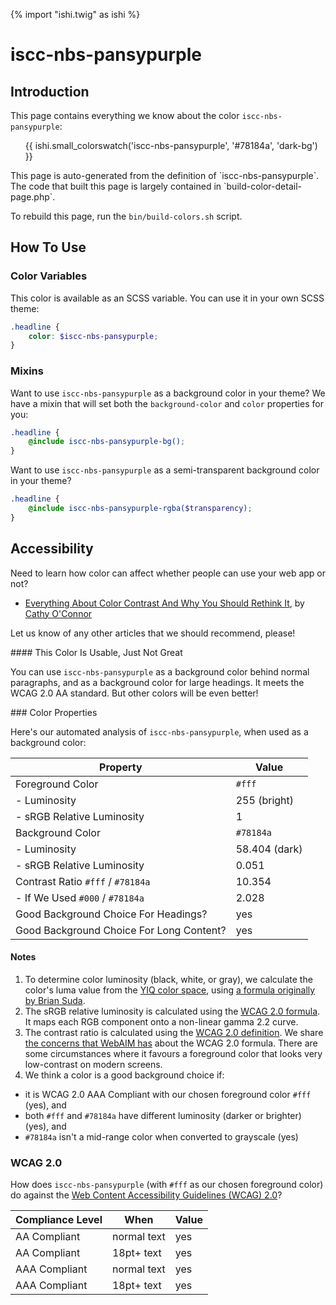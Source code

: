 {% import "ishi.twig" as ishi %}
# iscc-nbs-pansypurple

## Introduction

This page contains everything we know about the color `iscc-nbs-pansypurple`:

<div class="grid">
    <div class="cell">
        <div class="swatch">
            <ul>
                {{ ishi.small_colorswatch('iscc-nbs-pansypurple', '#78184a', 'dark-bg') }}
            </ul>
        </div>
    </div>
</div>

<div class="callout callout--info" markdown="1">
This page is auto-generated from the definition of `iscc-nbs-pansypurple`. The code that built this page is largely contained in `build-color-detail-page.php`.

To rebuild this page, run the `bin/build-colors.sh` script.
</div>

## How To Use

### Color Variables

This color is available as an SCSS variable. You can use it in your own SCSS theme:

```scss
.headline {
    color: $iscc-nbs-pansypurple;
}
```

### Mixins

Want to use `iscc-nbs-pansypurple` as a background color in your theme? We have a mixin that will set both the `background-color` and `color` properties for you:

```scss
.headline {
    @include iscc-nbs-pansypurple-bg();
}
```

Want to use `iscc-nbs-pansypurple` as a semi-transparent background color in your theme?

```scss
.headline {
    @include iscc-nbs-pansypurple-rgba($transparency);
}
```

## Accessibility

Need to learn how color can affect whether people can use your web app or not?

* [Everything About Color Contrast And Why You Should Rethink It](https://www.smashingmagazine.com/2014/10/color-contrast-tips-and-tools-for-accessibility/), by [Cathy O'Connor](http://www.twitter.com/cagocon)

Let us know of any other articles that we should recommend, please!
<div class="callout callout--warning" markdown="1">
#### This Color Is Usable, Just Not Great

You can use `iscc-nbs-pansypurple` as a background color behind normal paragraphs, and as a background color for large headings. It meets the WCAG 2.0 AA standard. But other colors will be even better!
</div>
### Color Properties

Here's our automated analysis of `iscc-nbs-pansypurple`, when used as a background color:

Property | Value
---------|------
Foreground Color | `#fff`
- Luminosity | 255 (bright)
- sRGB Relative Luminosity | 1
Background Color | `#78184a`
- Luminosity | 58.404 (dark)
- sRGB Relative Luminosity | 0.051
Contrast Ratio `#fff` / `#78184a` | 10.354
- If We Used `#000` / `#78184a` | 2.028
Good Background Choice For Headings? | yes
Good Background Choice For Long Content? | yes

#### Notes

1. To determine color luminosity (black, white, or gray), we calculate the color's luma value from the [YIQ color space](https://en.wikipedia.org/wiki/YIQ), using [a formula originally by Brian Suda](https://24ways.org/2010/calculating-color-contrast/).
1. The sRGB relative luminosity is calculated using the [WCAG 2.0 formula](https://www.w3.org/TR/WCAG20/#relativeluminancedef). It maps each RGB component onto a non-linear gamma 2.2 curve.
1. The contrast ratio is calculated using the [WCAG 2.0 definition](https://www.w3.org/TR/2008/REC-WCAG20-20081211/#contrast-ratiodef). We share [the concerns that WebAIM has](http://webaim.org/blog/wcag-2-1-feedback/) about the WCAG 2.0 formula. There are some circumstances where it favours a foreground color that looks very low-contrast on modern screens.
1. We think a color is a good background choice if:
  - it is WCAG 2.0 AAA Compliant with our chosen foreground color `#fff` (yes), and
  - both `#fff` and `#78184a` have different luminosity (darker or brighter) (yes), and
  - `#78184a` isn't a mid-range color when converted to grayscale (yes)

### WCAG 2.0

How does `iscc-nbs-pansypurple` (with `#fff` as our chosen foreground color) do against the [Web Content Accessibility Guidelines (WCAG) 2.0](https://www.w3.org/TR/WCAG20/)?

Compliance Level | When | Value
-----------------|------|------
AA Compliant | normal text | yes
AA Compliant | 18pt+ text | yes
AAA Compliant | normal text | yes
AAA Compliant | 18pt+ text | yes